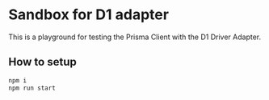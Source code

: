 # Sandbox for D1 adapter

This is a playground for testing the Prisma Client with the D1 Driver Adapter.

## How to setup

```bash
npm i
npm run start
```
